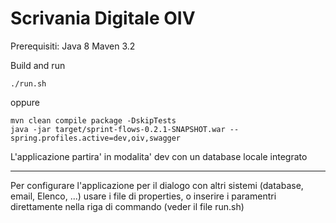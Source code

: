 Scrivania Digitale OIV
======================

Prerequisiti:
Java 8
Maven 3.2

Build and run

```shell script
./run.sh
```

oppure 

```shell script
mvn clean compile package -DskipTests 
java -jar target/sprint-flows-0.2.1-SNAPSHOT.war --spring.profiles.active=dev,oiv,swagger
```

L'applicazione partira' in modalita' dev con un database locale integrato

---

Per configurare l'applicazione per il dialogo con altri sistemi (database, email, Elenco, ...) usare i file di properties, o inserire i paramentri direttamente nella 
riga di commando (veder il file run.sh)

